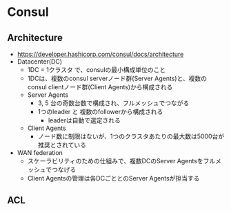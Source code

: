 # Consul

## Architecture

- https://developer.hashicorp.com/consul/docs/architecture
- Datacenter(DC)
  - 1DC = 1クラスタ で、consulの最小構成単位のこと
  - 1DCは、複数のconsul serverノード群(Server Agents)と、複数のconsul clientノード群(Client Agents)から構成される
  - Server Agents
    - 3, 5 台の奇数台数で構成され、フルメッシュでつながる
    - 1つのleader と 複数のfollowerから構成される
      - leaderは自動で選定される
  - Client Agents
    - ノード数に制限はないが、1つのクラスタあたりの最大数は5000台が推奨とされている
- WAN federation
  - スケーラビリティのための仕組みで、複数DCのServer Agentsをフルメッシュでつなげる
  - Client Agentsの管理は各DCごととのServer Agentsが担当する

## ACL
